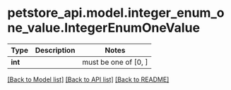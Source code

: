 # petstore_api.model.integer_enum_one_value.IntegerEnumOneValue

Type | Description | Notes
------------- | ------------- | -------------
**int** |  |  must be one of [0, ]

[[Back to Model list]](../../README.md#documentation-for-models) [[Back to API list]](../../README.md#documentation-for-api-endpoints) [[Back to README]](../../README.md)

